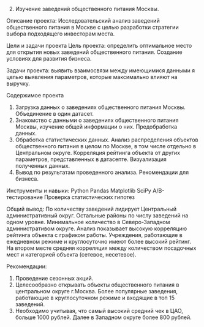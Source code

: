 2. Изучение заведений общественного питания Москвы.

Описание проекта: 
Исследовательский анализ заведений общественного питания в Москве с целью разработки стратегии выбора подходящего инвесторам места.

Цели и задачи проекта
Цель проекта: определить оптимальное место для открытия новых заведений общественного питания. Создание условиях для развития бизнеса.

Задачи проекта: выявить взаимосвязи между имеющимися данными я целью выявления параметров, которые максимально влияют на выручку.

Содержимое проекта
1. Загрузка данных о заведениях общественного питания Москвы. Объединение в один датасет.
2. Знакомство с данными о заведениях общественного питания Москвы, изучение общей информации о них. Предобработка данных.
3. Обработка статистических данных. Анализ распределения объектов общественного питания в целом по Москве, в том числе отдельно в Центральном округе. Корреляция рейтинга объекта от других параметров, представленных в датасепте. Визуализация полученных данных.
4. Вывод по результатам проведенного анализа. Рекомендации для бизнеса. 

Инструменты и навыки:
    Python
    Pandas
    Matplotlib
    SciPy
    A/B-тестирование
    Проверка статистических гипотез


Общий вывод:
По количеству заведений лидирует Центральный административный округ. Остальные районы по числу заведений на одном уровне. Минимальное количество в Северо-Западном административом округе. 
Анализ показывает высокую корреляцию рейтинга объекта с графиком работы. 
Учреждения, работающие в ежедневном режиме  и круглосуточно имеют более высокий рейтинг.
На втором месте средняя корреляция между количеством посадочных мест и категорией объекта (сетевое, несетевое).

   
Рекомендации: 
1. Проведение сезонных акций. 
2. Целесообразно открывать объекты общественного питания в центральном округе г.Москва. Более популярные заведения, работающие в круглосуточном режиме и входящие в топ 15 заведений.
2. Необходимо учитывая, что самый высокий средний чек в ЦАО, больше 1000 рублей. Далее в Западном округе более 800 рублей. 
